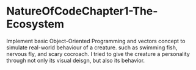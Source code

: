 # NatureOfCodeChapter1-The-Ecosystem
Implement basic Object-Oriented Programming and vectors concept to simulate real-world behaviour of a creature. such as swimming fish, nervous fly, and scary cocroach. I tried to give the creature a personality through not only its visual deisgn, but also its behavior.
